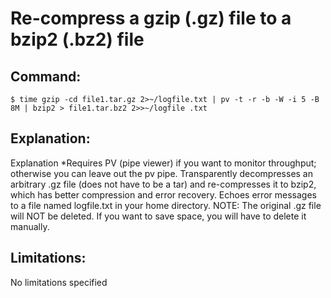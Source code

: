 # Re-compress a gzip (.gz) file to a bzip2 (.bz2) file

## Command:
```
$ time gzip -cd file1.tar.gz 2>~/logfile.txt | pv -t -r -b -W -i 5 -B 8M | bzip2 > file1.tar.bz2 2>>~/logfile .txt
```

## Explanation:
Explanation
*Requires PV (pipe viewer) if you want to monitor throughput; otherwise you can leave out the pv pipe.
Transparently decompresses an arbitrary .gz file (does not have to be a tar) and re-compresses it to bzip2, which has better compression and error recovery.  Echoes error messages to a file named logfile.txt in your home directory.
NOTE: The original .gz file will NOT be deleted.  If you want to save space, you will have to delete it manually.

## Limitations:
No limitations specified

